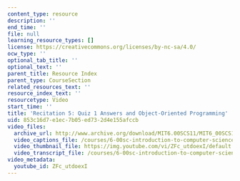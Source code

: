 ```yaml
---
content_type: resource
description: ''
end_time: ''
file: null
learning_resource_types: []
license: https://creativecommons.org/licenses/by-nc-sa/4.0/
ocw_type: ''
optional_tab_title: ''
optional_text: ''
parent_title: Resource Index
parent_type: CourseSection
related_resources_text: ''
resource_index_text: ''
resourcetype: Video
start_time: ''
title: 'Recitation 5: Quiz 1 Answers and Object-Oriented Programming'
uid: 853c16d7-e1ec-7b05-ed73-2d4e155afccb
video_files:
  archive_url: http://www.archive.org/download/MIT6.00SCS11/MIT6_00SCS11_rec05_300k.mp4
  video_captions_file: /courses/6-00sc-introduction-to-computer-science-and-programming-spring-2011/5f0f0d436e3a5feba2d74f99e3358851_ZFc_utdoexI.vtt
  video_thumbnail_file: https://img.youtube.com/vi/ZFc_utdoexI/default.jpg
  video_transcript_file: /courses/6-00sc-introduction-to-computer-science-and-programming-spring-2011/11de6d71d0fd4d3eef63344f66c6db53_ZFc_utdoexI.pdf
video_metadata:
  youtube_id: ZFc_utdoexI
---
```

